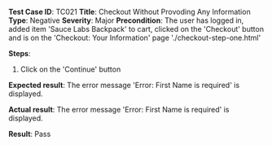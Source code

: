 **Test Case ID**: TC021
**Title**: Checkout Without Provoding Any Information
**Type**: Negative
**Severity**: Major
**Precondition**: The user has logged in, added item 'Sauce Labs Backpack' to cart, clicked on the 'Checkout' button and is on the 'Checkout: Your Information' page './checkout-step-one.html'

**Steps**:
1. Click on the 'Continue' button

**Expected result**: The error message 'Error: First Name is required' is displayed.

**Actual result**: The error message 'Error: First Name is required' is displayed.

**Result**: Pass
